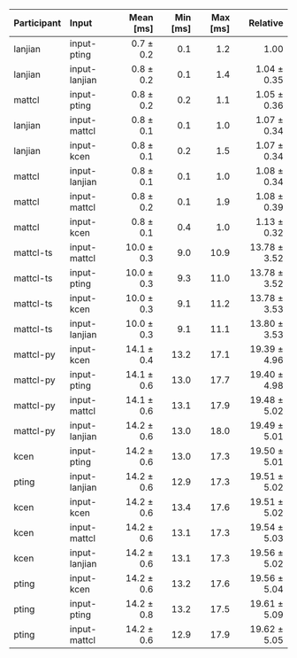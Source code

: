 | Participant | Input | Mean [ms] | Min [ms] | Max [ms] | Relative |
|:---|:---|---:|---:|---:|---:|
| lanjian | input-pting | 0.7 ± 0.2 | 0.1 | 1.2 | 1.00 |
| lanjian | input-lanjian | 0.8 ± 0.2 | 0.1 | 1.4 | 1.04 ± 0.35 |
| mattcl | input-pting | 0.8 ± 0.2 | 0.2 | 1.1 | 1.05 ± 0.36 |
| lanjian | input-mattcl | 0.8 ± 0.1 | 0.1 | 1.0 | 1.07 ± 0.34 |
| lanjian | input-kcen | 0.8 ± 0.1 | 0.2 | 1.5 | 1.07 ± 0.34 |
| mattcl | input-lanjian | 0.8 ± 0.1 | 0.1 | 1.0 | 1.08 ± 0.34 |
| mattcl | input-mattcl | 0.8 ± 0.2 | 0.1 | 1.9 | 1.08 ± 0.39 |
| mattcl | input-kcen | 0.8 ± 0.1 | 0.4 | 1.0 | 1.13 ± 0.32 |
| mattcl-ts | input-mattcl | 10.0 ± 0.3 | 9.0 | 10.9 | 13.78 ± 3.52 |
| mattcl-ts | input-pting | 10.0 ± 0.3 | 9.3 | 11.0 | 13.78 ± 3.52 |
| mattcl-ts | input-kcen | 10.0 ± 0.3 | 9.1 | 11.2 | 13.78 ± 3.53 |
| mattcl-ts | input-lanjian | 10.0 ± 0.3 | 9.1 | 11.1 | 13.80 ± 3.53 |
| mattcl-py | input-kcen | 14.1 ± 0.4 | 13.2 | 17.1 | 19.39 ± 4.96 |
| mattcl-py | input-pting | 14.1 ± 0.6 | 13.0 | 17.7 | 19.40 ± 4.98 |
| mattcl-py | input-mattcl | 14.1 ± 0.6 | 13.1 | 17.9 | 19.48 ± 5.02 |
| mattcl-py | input-lanjian | 14.2 ± 0.6 | 13.0 | 18.0 | 19.49 ± 5.01 |
| kcen | input-pting | 14.2 ± 0.6 | 13.0 | 17.3 | 19.50 ± 5.01 |
| pting | input-lanjian | 14.2 ± 0.6 | 12.9 | 17.3 | 19.51 ± 5.02 |
| kcen | input-kcen | 14.2 ± 0.6 | 13.4 | 17.6 | 19.51 ± 5.02 |
| kcen | input-mattcl | 14.2 ± 0.6 | 13.1 | 17.3 | 19.54 ± 5.03 |
| kcen | input-lanjian | 14.2 ± 0.6 | 13.1 | 17.3 | 19.56 ± 5.02 |
| pting | input-kcen | 14.2 ± 0.6 | 13.2 | 17.6 | 19.56 ± 5.04 |
| pting | input-pting | 14.2 ± 0.8 | 13.2 | 17.5 | 19.61 ± 5.09 |
| pting | input-mattcl | 14.2 ± 0.6 | 12.9 | 17.9 | 19.62 ± 5.05 |
